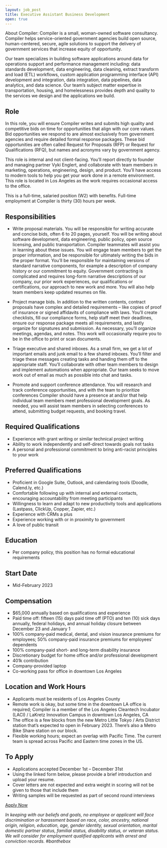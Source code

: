 ```yaml
---
layout: job_post
title: Executive Assistant Business Development
open: true
---
```


About Compiler: Compiler is a small, woman-owned software consultancy. Compiler helps service-oriented government agencies build open source, human-centered, secure, agile solutions to support the delivery of government services that increase equity of opportunity.

Our team specializes in building software applications around data for operations support and performance management including: data standards development, data engineering, data cleaning, extract transform and load (ETL) workflows, custom application programming interface (API) development and integration, data integration, data pipelines, data analytics, and data science. Our team’s subject matter expertise in transportation, housing, and homelessness provides depth and quality to the services we design and the applications we build.

## Role

In this role, you will ensure Compiler writes and submits high quality and competitive bids on time for opportunities that align with our core values. Bid opportunities we respond to are almost exclusively from government agencies and require detailed formal response packages. These bid opportunities are often called Request for Proposals (RFP) or Request for Qualifications (RFQ), but names and acronyms vary by government agency.

This role is internal and not client-facing. You’ll report directly to founder and managing partner Vyki Englert, and collaborate with team members in marketing, operations, engineering, design, and product. You’ll have access to modern tools to help you get your work done in a remote environment. This role is located in Los Angeles as the work requires occasional access to the office.

This is a full-time, salaried position (W2) with benefits. Full-time employment at Compiler is thirty (30) hours per week.


## Responsibilities

* Write proposal materials. You will be responsible for writing accurate and concise bids, often 6 to 20 pages, yourself. You will be writing about software development, data engineering, public policy, open source licensing, and public transportation. Compiler teammates will assist you in learning about these issues. You will engage team members to get the proper information, and be responsible for ultimately writing the bids in the proper format. You’ll be responsible for maintaining versions of standard narrative components, for example a description of company history or our commitment to equity. Government contracting is complicated and requires long-form narrative descriptions of our company, our prior work experiences, our qualifications or certifications, our approach to new work and more. You will also help team members keep updated resumes on file.

* Project manage bids. In addition to the written contents, contract proposals have complex and detailed requirements – like copies of proof of insurance or signed affidavits of compliance with laws. You’ll create checklists, fill our compliance forms, help staff meet their deadlines, ensure our response package meets all requirements, and lastly organize for signatures and submission. As necessary, you’ll organize meetings, agendas, and notes. This work will occasionally require you to be in the office to print or scan documents.

* Triage executive and shared inboxes. As a small firm, we get a lot of important emails and junk email to a few shared inboxes. You’ll filter and triage these messages creating tasks and handing them off to the appropriate staff. You’ll collaborate with other team members to design and implement automations when appropriate. Our team seeks to move work out of email as much as possible into chat and tasks.

* Promote and support conference attendance. You will research and track conference opportunities, and with the team to prioritize conferences Compiler should have a presence at and/or that help individual team members meet professional development goals. As needed, you will assist team members in selecting conferences to attend, submitting budget requests, and booking travel.

## Required Qualifications

* Experience with grant writing or similar technical project writing
* Ability to work independently and self-direct towards goals not tasks
* A personal and professional commitment to bring anti-racist principles to your work

## Preferred Qualifications

* Proficient in Google Suite, Outlook, and calendaring tools (Doodle, Calend.ly, etc.)
* Comfortable following up with internal and external contacts, encouraging accountability from meeting participants
* Willingness to learn and adapt to new productivity tools and applications (Lastpass, ClickUp, Copper, Zapier, etc.)
* Experience with CRMs a plus
* Experience working with or in proximity to government
* A love of public transit

## Education

* Per company policy, this position has no formal educational requirements

## Start Date

* Mid-February 2023

## Compensation

* $65,000 annually based on qualifications and experience
* Paid time off: fifteen (15) days paid time off (PTO) and ten (10) sick days annually, federal holidays, and annual holiday closure between December 23 and January 1
* 100% company-paid medical, dental, and vision insurance premiums for employees; 50% company-paid insurance premiums for employees’ dependents
* 100% company-paid short- and long-term disability insurance
* Discretionary budget for home office and/or professional development
* 401k contribution
* Company-provided laptop
* Co-working pass for office in downtown Los Angeles

## Location and Work Hours

* Applicants must be residents of Los Angeles County
* Remote work is okay, but some time in the downtown LA office is required; Compiler is a member of the Los Angeles Cleantech Incubator (LACI) / LaKretz Innovation Campus in downtown Los Angeles, CA
* The office is a few blocks from the new Metro Little Tokyo / Arts District station that’s expected to open in February 2023. There’s also a Metro Bike Share station on our block.
* Flexible working hours; expect an overlap with Pacific Time. The current team is spread across Pacific and Eastern time zones in the US.

## To Apply

* Applications accepted December 1st – December 31st
* Using the linked form below, please provide a brief introduction and upload your resume.
* Cover letters are not expected and extra weight in scoring will not be given to those that include them
* Writing samples will be requested as part of second round interviews

[Apply Now](https://forms.clickup.com/8631512/f/87d6r-2087/GUOF0LDD4SN58BC27T)



_In keeping with our beliefs and goals, no employee or applicant will face discrimination or harassment based on race, color, ancestry, national origin, religion, education, age, gender identity, sexual orientation, marital domestic partner status, familial status, disability status, or veteran status. We will consider for employment qualified applicants with arrest and conviction records. #banthebox_
